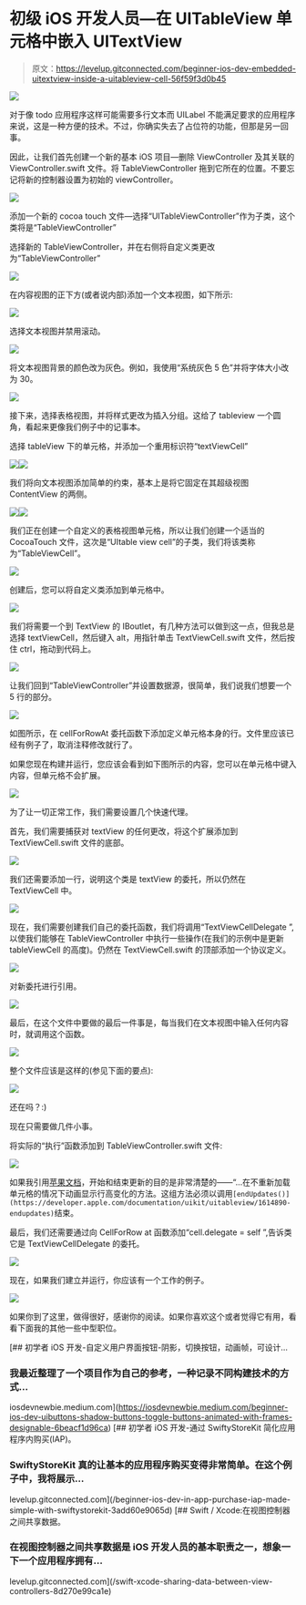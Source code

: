 # 初级 iOS 开发人员—在 UITableView 单元格中嵌入 UITextView

> 原文：<https://levelup.gitconnected.com/beginner-ios-dev-embedded-uitextview-inside-a-uitableview-cell-56f59f3d0b45>

![](img/d457f4b61fe463370a591e8affa0df0e.png)

对于像 todo 应用程序这样可能需要多行文本而 UILabel 不能满足要求的应用程序来说，这是一种方便的技术。不过，你确实失去了占位符的功能，但那是另一回事。

因此，让我们首先创建一个新的基本 iOS 项目—删除 ViewController 及其关联的 ViewController.swift 文件。将 TableViewController 拖到它所在的位置。不要忘记将新的控制器设置为初始的 viewController。

![](img/7ebeff54a6286acb4b66ae5374ae42b7.png)

添加一个新的 cocoa touch 文件—选择“UITableViewController”作为子类，这个类将是“TableViewController”

选择新的 TableViewController，并在右侧将自定义类更改为“TableViewController”

![](img/acc906babe4f8b91ab88d2261a1605d1.png)

在内容视图的正下方(或者说内部)添加一个文本视图，如下所示:

![](img/0af807566f0a5a691cd1d9bdc1168bee.png)

选择文本视图并禁用滚动。

![](img/f32d644aa2288bc828e58f087fd4ed0e.png)

将文本视图背景的颜色改为灰色。例如，我使用“系统灰色 5 色”并将字体大小改为 30。

![](img/c9440299f066dd3316ed4688b28e6334.png)

接下来，选择表格视图，并将样式更改为插入分组。这给了 tableview 一个圆角，看起来更像我们例子中的记事本。

选择 tableView 下的单元格，并添加一个重用标识符“textViewCell”

![](img/76d91c6a0777ebe4f6a5f9ec5763fa18.png)![](img/92b89e1988b9511131597ddaf588ad10.png)

我们将向文本视图添加简单的约束，基本上是将它固定在其超级视图 ContentView 的两侧。

![](img/c1c6687c0a7ac58e4d7cc0262eb24b3c.png)![](img/a1bc025a67d38d9f8ad4f77d734eb838.png)

我们正在创建一个自定义的表格视图单元格，所以让我们创建一个适当的 CocoaTouch 文件，这次是“UItable view cell”的子类，我们将该类称为“TableViewCell”。

![](img/bf5caf3aa10056b5911f5c85628401be.png)

创建后，您可以将自定义类添加到单元格中。

![](img/8cce1e92f90cf5ea50e8cd39905667cc.png)

我们将需要一个到 TextView 的 IBoutlet，有几种方法可以做到这一点，但我总是选择 textViewCell，然后键入 alt，用指针单击 TextViewCell.swift 文件，然后按住 ctrl，拖动到代码上。

![](img/b98075452056394e7aaf17ddf82a09fa.png)

让我们回到“TableViewController”并设置数据源，很简单，我们说我们想要一个 5 行的部分。

![](img/db3c681948027a00b0609e2cfe316ef8.png)

如图所示，在 cellForRowAt 委托函数下添加定义单元格本身的行。文件里应该已经有例子了，取消注释修改就行了。

如果您现在构建并运行，您应该会看到如下图所示的内容，您可以在单元格中键入内容，但单元格不会扩展。

![](img/b2b729fef4756e5fcd2fd1fdf5155864.png)

为了让一切正常工作，我们需要设置几个快速代理。

首先，我们需要捕获对 textView 的任何更改，将这个扩展添加到 TextViewCell.swift 文件的底部。

![](img/4118f3f7049f4bef5fcc27efa8d8f745.png)

我们还需要添加一行，说明这个类是 textView 的委托，所以仍然在 TextViewCell 中。

![](img/d54a7608fd3bd1e1e7d1897328012901.png)

现在，我们需要创建我们自己的委托函数，我们将调用“TextViewCellDelegate ”,以使我们能够在 TableViewController 中执行一些操作(在我们的示例中是更新 tableViewCell 的高度)。仍然在 TextViewCell.swift 的顶部添加一个协议定义。

![](img/c2aa0f644b03796f01b96127df658efa.png)

对新委托进行引用。

![](img/915e9931b03af98d23036dc5d5241741.png)

最后，在这个文件中要做的最后一件事是，每当我们在文本视图中输入任何内容时，就调用这个函数。

![](img/3f0466b400f0f373fa91259520e3788a.png)

整个文件应该是这样的(参见下面的要点):

![](img/e45060030a928b77c74a20eba7689141.png)

还在吗？:)

现在只需要做几件小事。

将实际的“执行”函数添加到 TableViewController.swift 文件:

![](img/b43b6373d9aa27045cbad6fd5e51a66c.png)

如果我引用[苹果文档](https://developer.apple.com/documentation/uikit/uitableview/1614908-beginupdates)，开始和结束更新的目的是非常清楚的——“…在不重新加载单元格的情况下动画显示行高变化的方法。这组方法必须以调用`[endUpdates()](https://developer.apple.com/documentation/uikit/uitableview/1614890-endupdates)`结束。

最后，我们还需要通过向 CellForRow at 函数添加“cell.delegate = self ”,告诉类它是 TextViewCellDelegate 的委托。

![](img/8381fda3f9e90db9be5fd879f0020a7d.png)

现在，如果我们建立并运行，你应该有一个工作的例子。

![](img/d457f4b61fe463370a591e8affa0df0e.png)

如果你到了这里，做得很好，感谢你的阅读。如果你喜欢这个或者觉得它有用，看看下面我的其他一些中型职位。

[](https://iosdevnewbie.medium.com/beginner-ios-dev-uibuttons-shadow-buttons-toggle-buttons-animated-with-frames-designable-6beacf1d96ca) [## 初学者 iOS 开发-自定义用户界面按钮-阴影，切换按钮，动画帧，可设计…

### 我最近整理了一个项目作为自己的参考，一种记录不同构建技术的方式…

iosdevnewbie.medium.com](https://iosdevnewbie.medium.com/beginner-ios-dev-uibuttons-shadow-buttons-toggle-buttons-animated-with-frames-designable-6beacf1d96ca) [](/beginner-ios-dev-in-app-purchase-iap-made-simple-with-swiftystorekit-3add60e9065d) [## 初学者 iOS 开发-通过 SwiftyStoreKit 简化应用程序内购买(IAP)。

### SwiftyStoreKit 真的让基本的应用程序购买变得非常简单。在这个例子中，我将展示…

levelup.gitconnected.com](/beginner-ios-dev-in-app-purchase-iap-made-simple-with-swiftystorekit-3add60e9065d) [](/swift-xcode-sharing-data-between-view-controllers-8d270e99ca1e) [## Swift / Xcode:在视图控制器之间共享数据。

### 在视图控制器之间共享数据是 iOS 开发人员的基本职责之一，想象一下一个应用程序拥有…

levelup.gitconnected.com](/swift-xcode-sharing-data-between-view-controllers-8d270e99ca1e)